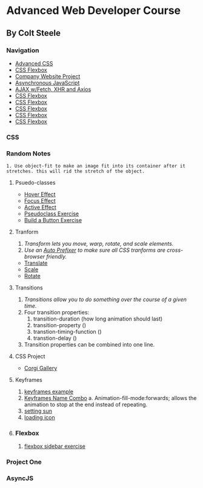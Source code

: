 # Advanced Web Developer Course
## By Colt Steele

### Navigation

* [Advanced CSS](###CSS)
* [CSS Flexbox](###Flexbox)
* [Company Website Project](###project-One)
* [Asynchronous JavaScript](###AsyncJS)
* [AJAX w/Fetch, XHR and Axios](###AJAX-XHR-Xxios)
* [CSS Flexbox](###flexbox)
* [CSS Flexbox](###flexbox)
* [CSS Flexbox](###flexbox)
* [CSS Flexbox](###flexbox)
* [CSS Flexbox](###flexbox)


### CSS

### Random Notes
    1. Use object-fit to make an image fit into its container after it stretches. this will rid the stretch of the object.

1. Psuedo-classes
    - [Hover Effect](https://codepen.io/brendonlh/pen/abveBzW?editors=1100)
    - [Focus Effect](https://codepen.io/brendonlh/pen/mdeNOVz?editors=1100)
    - [Active Effect](https://codepen.io/brendonlh/pen/wvKVoGb?editors=1100)
    - [Pseudoclass Exercise](https://codepen.io/brendonlh/pen/eYpqBdB?editors=1100)
    - [Build a Button Exercise](https://codepen.io/brendonlh/pen/NWGQbdK?editors=1100)
2. Tranform
    1. *Transform lets you move, warp, rotate, and scale elements.*
    2. *Use an [Auto Prefixer](https://autoprefixer.github.io/) to make sure all CSS tranforms are cross-browser friendly.* 
    - [Translate](https://codepen.io/brendonlh/pen/MWKeppg?editors=1100)
    - [Scale](https://codepen.io/brendonlh/pen/XWXKMZK)
    - [Rotate](https://codepen.io/brendonlh/pen/zYrBZLo)
3. Transitions 
    1. *Transitions allow you to do something over the course of a given time.*
    2. Four transition properties:
        1. transition-duration (how long animation should last)
        2. transition-property ()
        3. transtion-timing-function ()
        4. transtion-delay ()
    3. Transition properties can be combined into one line. 
4. CSS Project
    - [Corgi Gallery](https://codepen.io/brendonlh/pen/vYLbpOK?editors=1100)

5. Keyframes
    1. [keyframes example](https://codepen.io/brendonlh/pen/mdVoMqR?editors=1100)
    2. [Keyframes Name Combo](https://codepen.io/brendonlh/pen/mdVoMQw?editors=1100)
        a. Animation-fill-mode:forwards; allows the animation to stop at the end instead of repeating.
    3. [setting sun](https://codepen.io/brendonlh/pen/bGEZjOw?editors=1100)
    4. [loading icon](https://codepen.io/brendonlh/pen/JjGzaxd?editors=1100)

6. ### Flexbox
    1. [flexbox sidebar exercise](https://codepen.io/brendonlh/pen/qBbvJMX?editors=1100)

### Project One

### AsyncJS